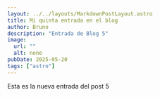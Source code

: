 ```yaml
---
layout: ../../layouts/MarkdownPostLayout.astro
title: Mi quinta entrada en el blog
author: Bruno
description: "Entrada de Blog 5"
image: 
  url: ""
  alt: none
pubDate: 2025-05-20
tags: ["astro"]
---
```


Esta es la nueva entrada del post 5
